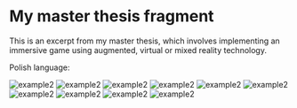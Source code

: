 # My master thesis fragment

This is an excerpt from my master thesis, which involves implementing an immersive game using augmented, virtual or mixed reality technology.
  
Polish language:

![example2](./images/1.png)
![example2](./images/2.png)
![example2](./images/3.png)
![example2](./images/4.png)
![example2](./images/5.png)
![example2](./images/6.png)
![example2](./images/7.png)
![example2](./images/8.png)
![example2](./images/9.png)
![example2](./images/10.png)
